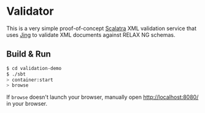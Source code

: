# Validator #

This is a very simple proof-of-concept [Scalatra](http://www.scalatra.org/)
XML validation service that uses [Jing](http://www.thaiopensource.com/relaxng/jing.html)
to validate XML documents against RELAX NG schemas. 

## Build & Run ##

```sh
$ cd validation-demo
$ ./sbt
> container:start
> browse
```

If `browse` doesn't launch your browser, manually open [http://localhost:8080/](http://localhost:8080/) in your browser.
